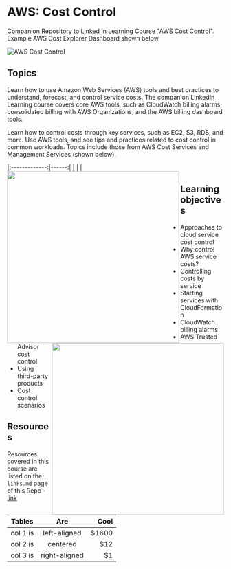 # AWS: Cost Control
Companion Repository to Linked In Learning Course ["AWS Cost Control"](https://www.linkedin.com/learning/amazon-web-services-controlling-cost). Example AWS Cost Explorer Dashboard shown below.

![AWS Cost Control](https://github.com/lynnlangit/aws-cost-control/blob/master/images/aws-cost-control.png)

## Topics

Learn how to use Amazon Web Services (AWS) tools and best practices to understand, forecast, and control service costs. The companion LinkedIn Learning course covers core AWS tools, such as CloudWatch billing alarms, consolidated billing with AWS Organizations, and the AWS billing dashboard tools.  

Learn how to control costs through key services, such as EC2, S3, RDS, and more. Use AWS tools, and see tips and practices related to cost control in common workloads. Topics include those from AWS Cost Services and Management Services (shown below).

|:-------------:|------:|
|  <img src="https://github.com/lynnlangit/aws-cost-control/blob/master/images/cost-services.png" width="400" align="left"> | <img src="https://github.com/lynnlangit/aws-cost-control/blob/master/images/mgmt-services.png" width="400" align="right">  |

## Learning objectives

- Approaches to cloud service cost control
- Why control AWS service costs?
- Controlling costs by service
- Starting services with CloudFormation
- CloudWatch billing alarms
- AWS Trusted Advisor cost control
- Using third-party products
- Cost control scenarios

## Resources

Resources covered in this course are listed on the `links.md` page of this Repo - [link](https://github.com/lynnlangit/aws-cost-control/blob/master/links.md)

| Tables   |      Are      |  Cool |
|----------|:-------------:|------:|
| col 1 is |  left-aligned | $1600 |
| col 2 is |    centered   |   $12 |
| col 3 is | right-aligned |    $1 |


